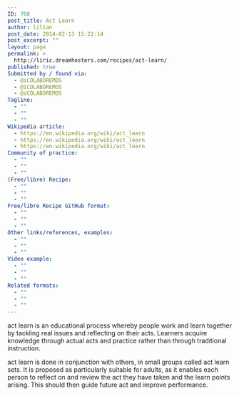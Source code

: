 ```yaml
---
ID: 768
post_title: Act Learn
author: lilian
post_date: 2014-02-13 15:22:14
post_excerpt: ""
layout: page
permalink: >
  http://liric.dreamhosters.com/recipes/act-learn/
published: true
Submitted by / found via:
  - @iCOLABOREMOS
  - @iCOLABOREMOS
  - @iCOLABOREMOS
Tagline:
  - ""
  - ""
  - ""
Wikipedia article:
  - https://en.wikipedia.org/wiki/act_learn
  - https://en.wikipedia.org/wiki/act_learn
  - https://en.wikipedia.org/wiki/act_learn
Community of practice:
  - ""
  - ""
  - ""
(Free/libre) Recipe:
  - ""
  - ""
  - ""
Free/libre Recipe GitHub format:
  - ""
  - ""
  - ""
Other links/references, examples:
  - ""
  - ""
  - ""
Video example:
  - ""
  - ""
  - ""
Related formats:
  - ""
  - ""
  - ""
---
```

act learn is an educational process whereby people work and learn together by tackling real issues and reflecting on their acts. Learners acquire knowledge through actual acts and practice rather than through traditional instruction.

act learn is done in conjunction with others, in small groups called act learn sets. It is proposed as particularly suitable for adults, as it enables each person to reflect on and review the act they have taken and the learn points arising. This should then guide future act and improve performance.